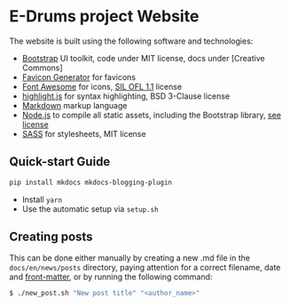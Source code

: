 # E-Drums project Website

The website is built using the following software and technologies:

- [Bootstrap] UI toolkit, code under MIT license, docs under [Creative Commons]
- [Favicon Generator] for favicons
- [Font Awesome] for icons, [SIL OFL 1.1] license
- [highlight.js] for syntax highlighting, BSD 3-Clause license
- [Markdown] markup language
- [Node.js] to compile all static assets, including the Bootstrap library, [see license]
- [SASS] for stylesheets, MIT license

## Quick-start Guide

```sh
pip install mkdocs mkdocs-blogging-plugin
```

- Install `yarn`
- Use the automatic setup via `setup.sh`

## Creating posts

This can be done either manually by creating a new .md file
in the `docs/en/news/posts` directory, paying attention for a correct filename,
date and [front-matter], or by running the following command:

```bash
$ ./new_post.sh "New post title" "<author_name>"
```


[Bootstrap]:         https://getbootstrap.com/
[Favicon Generator]: https://realfavicongenerator.net/
[Font Awesome]:      https://fontawesome.io/
[front-matter]:      https://www.mkdocs.org/user-guide/writing-your-docs/#meta-data
[highlight.js]:      https://highlightjs.org/
[Markdown]:          https://daringfireball.net/projects/markdown/
[Node.js]:           https://nodejs.org/
[SASS]:              https://sass-lang.com/
[see license]:       https://github.com/nodejs/node/blob/main/LICENSE
[SIL OFL 1.1]:       https://scripts.sil.org/cms/scripts/page.php?item
